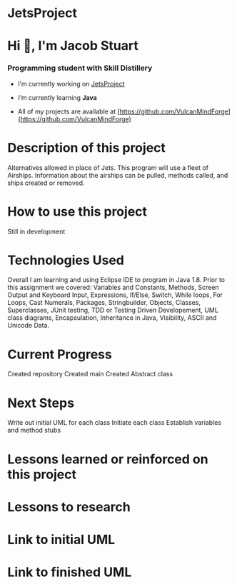 # JetsProject

# Hi 👋, I'm Jacob Stuart
### Programming student with Skill Distillery

- I’m currently working on [JetsProject](https://github.com/VulcanMindForge/JetsProject)

- I’m currently learning **Java**

- All of my projects are available at [https://github.com/VulcanMindForge](https://github.com/VulcanMindForge)

# Description of this project
Alternatives allowed in place of Jets. This program will use a fleet of Airships. Information about the airships can be pulled, methods called, and ships created or removed. 

# How to use this project
Still in development

# Technologies Used
Overall I am learning and using Eclipse IDE to program in Java 1.8. Prior to this assignment we covered: Variables and Constants, Methods, Screen Output and Keyboard Input, Expressions, If/Else, Switch, While loops, For Loops, Cast Numerals, Packages, Stringbuilder, Objects, Classes, Superclasses, JUnit testing, TDD or Testing Driven Developement, UML class diagrams, Encapsulation, Inheritance in Java, Visibility, ASCII and Unicode Data.

# Current Progress
Created repository
Created main
Created Abstract class

# Next Steps
Write out initial UML for each class
Initiate each class
Establish variables and method stubs

# Lessons learned or reinforced on this project

# Lessons to research

# Link to initial UML

# Link to finished UML